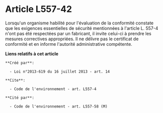 # Article L557-42

Lorsqu'un organisme habilité pour l'évaluation de la conformité constate que les exigences essentielles de sécurité
mentionnées à l'article L. 557-4 n'ont pas été respectées par un fabricant, il invite celui-ci à prendre les mesures
correctives appropriées. Il ne délivre pas le certificat de conformité et en informe l'autorité administrative compétente.

**Liens relatifs à cet article**

	**Créé par**:

	  - Loi n°2013-619 du 16 juillet 2013 - art. 14

	**Cite**:

	  - Code de l'environnement - art. L557-4

	**Cité par**:

	  - Code de l'environnement - art. L557-58 (M)
